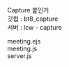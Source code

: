 Capture 붙인거   
깃헙 : bt8_capture   
서버 : lcw - capture   
   
meeting.ejs   
meeting.js   
server.js   
